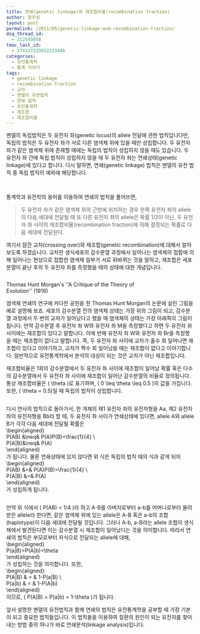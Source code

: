 ```yaml
---
title: 연쇄(genetic linkage)와 재조합비율(recombination fraction)
author: 양우성
layout: post
permalink: /2011/05/genetic-linkage-and-recombination-fraction/
dsq_thread_id:
  - 312545058
tmac_last_id:
  - 274327333052223488
categories:
  - 유전통계학
  - 통계 이야기
tags:
  - genetic linkage
  - recombination fraction
  - 교차
  - 멘델의 유전법칙
  - 연쇄 법칙
  - 유전통계학
  - 재조합
  - 재조합비율
---
```

멘델의 독립법칙은 두 유전자 좌(genetic locus)의 allele 전달에 관한 법칙입니다만, 독립의 법칙은 두 유전자 좌가 서로 다른 염색체 위에 있을 때만 성립합니다. 두 유전자 좌가 같은 염색체 위에 존재할 때에는 독립의 법칙이 성립하지 않을 때도 있습니다. 두 유전자 좌 간에 독립 법칙이 성립하지 않을 때 두 유전자 좌는 연쇄상태(genetic linkage)에 있다고 합니다. 다시 말하면, 연쇄(genetic linkage) 법칙은 멘델의 유전 법칙 중 독립 법칙의 예외에 해당합니다.

&nbsp;

통계학과 유전학의 용어를 이용하여 연쇄의 법칙을 풀어쓰면,

> 두 유전자 좌가 같은 염색체 위의 근방에 위치하는 경우 한쪽 유전자 좌의 allele이 다음 세대에 전달될 때 또 다른 유전자 좌의 allele은 확률 1/2이 아닌, 두 유전자 좌 사이의 재조합비율(recombination fraction)에 의해 결정되는 확률로 다음 세대에 전달된다.

여기서 잠깐 교차(crossing over)와 재조합(genetic recombination)에 대해서 알아보도록 하겠습니다. 교차란 생식세포의 감수분열 과정에서 일어나는 염색체의 접합에 의해 일어나는 현상으로 접합한 염색체 일부가 서로 뒤바뀌는 것을 말하고, 재조합은 세포분열이 끝난 후의 두 유전자 좌를 측정했을 때의 상태에 대한 개념입니다.  
<!--more-->

  
<div id="attachment_2195" style="width: 410px" class="wp-caption aligncenter">
  <a href="http://i2.wp.com/wsyang.com/wp-content/uploads/2011/05/Morgan_crossover_2.jpg"><img class="size-medium wp-image-2195 " title="Morgan_crossover_2" src="http://i2.wp.com/wsyang.com/wp-content/uploads/2011/05/Morgan_crossover_2.jpg?resize=400%2C306" alt="" data-recalc-dims="1" /></a><p class="wp-caption-text">
    Thomas Hunt Morgan's ''A Critique of the Theory of Evolution'' (1916)
  </p>
</div>

염색체 연쇄의 연구에 커다란 공헌을 한 Thomas Hunt Morgan의 논문에 실린 그림을 예로 설명해 보죠. 세포의 감수분열 전의 염색체 상태는 가장 위의 그림이 되고, 감수분열 과정에서 두 번의 교차가 일어났다고 했을 때 염색체의 상태는 가장 아래쪽의 그림이 됩니다. 만약 감수분열 후 유전자 좌 W와 유전자 좌 M을 측정했다고 하면 두 유전자 좌 사이에는 재조합이 있다고 말합니다. 이에 반해 유전자 좌 W와 유전자 좌 Br을 측정했을 때는 재조합이 없다고 말합니다. 즉, 두 유전자 좌 사이에 교차가 홀수 회 일어나면 재조합이 있다고 이야기하고, 교차가 짝수 회 일어났을 때는 재조합이 없다고 이야기합니다. 일반적으로 유전통계학에서 분석의 대상이 되는 것은 교차가 아닌 재조합입니다.

재조합비율은 1회의 감수분열에서 두 유전자 좌 사이에 재조합이 일어날 확률 혹은 다수의 감수분열에서 두 유전자 좌 사이에 재조합이 일어난 감수분열의 비율로 정의됩니다. 통상 재조합비율은 \( \theta \)로 표기하며, \( 0 \leq \theta \leq 0.5 \)의 값을 가집니다. 또한, \( \theta = 0.5\)일 때 독립의 법칙이 성립합니다.

[<img class="aligncenter size-medium wp-image-2204" title="recombination_fraction.resized" src="http://i2.wp.com/wsyang.com/wp-content/uploads/2011/05/recombination_fraction.resized.png?resize=500%2C310" alt="" data-recalc-dims="1" />][1]

다시 연사의 법칙으로 돌아가서, 한 개체의 제1 유전자 좌의 유전자형을 Aa, 제2 유전자 좌의 유전자형을 Bb라 할 때, 두 유전자 좌 사이가 연쇄상태에 있다면, allele A와 allele B가 각각 다음 세대에 전달될 확률은  
\begin{aligned}  
P(AB) &#038;\neq&#038; P(A)P(B)=\frac{1}{4} \\  
P(A|B)&#038;\neq&#038; P(A)  
\end{aligned}  
가 됩니다. 물론 연쇄상태에 있지 않다면 위 식은 독립의 법칙 때의 식과 같게 되어  
\begin{aligned}  
P(AB) &#038;=&#038; P(A)P(B)=\frac{1}{4} \\  
P(A|B) &#038;=&#038; P(A)  
\end{aligned}  
가 성립하게 됩니다.

[<img class="aligncenter size-medium wp-image-2191" title="linkage" src="http://i2.wp.com/wsyang.com/wp-content/uploads/2011/05/linkage.png?resize=500%2C262" alt="" data-recalc-dims="1" />][2]

만약 위 식에서 \( P(AB) < 1/4 \)라 하고 A-B를 아버지로부터 a-b를 어머니로부터 물려받은 allele라 한다면, 같은 염색체 위에 있는 allele은 A-B 혹은 a-b의 조합(haplotype)이 다음 세대에 전달될 것입니다. 그러나 A-b, a-B라는 allele 조합이 생식체에서 발견된다면 이는 감수분열 시 재조합이 일어났다는 것을 의미합니다. 따라서 연쇄의 법칙은 부모로부터 자식으로 전달되는 allele에 대해,  
\begin{aligned}  
P(a|B)=P(A|b)=\theta  
\end{aligned}  
가 성립하는 것을 의미합니다. 또한,  
\begin{aligned}  
P(A|B) &#038; = &#038; 1-P(a|B) \\  
P(a|b) &#038; = &#038; 1-P(A|b)  
\end{aligned}  
이므로, \( P(A|B) = P(a|b) = 1-\theta \)가 됩니다.

앞서 설명한 멘델의 유전법칙과 함께 연쇄의 법칙은 유전통계학을 공부할 때 가장 기본이 되고 중요한 법칙들입니다. 이 법칙들을 이용하여 질환의 원인이 되는 유전자를 찾아 내는 방법 중의 하나가 바로 연쇄분석(linkage analysis)입니다.

 [1]: http://i2.wp.com/wsyang.com/wp-content/uploads/2011/05/recombination_fraction.resized.png
 [2]: http://i2.wp.com/wsyang.com/wp-content/uploads/2011/05/linkage.png